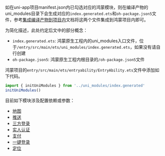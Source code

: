 如在uni-app项目manifest.json内已勾选对应的鸿蒙模块，则在编译产物的uni_modules目录下会生成对应的`index.generated.ets`和`oh-package.json5`文件，参考[集成编译产物到项目内](../../importfeproject/harmony.md)文档将这两个文件集成到鸿蒙项目内即可。

为简化描述，此处约定后文中的部分概念：

- `index.generated.ets`: 鸿蒙原生工程内的uni_modules入口文件，位于`/entry/src/main/ets/uni_modules/index.generated.ets`，如果没有请自行创建
- `oh-package.json5`: 鸿蒙原生工程内根目录的`/oh-package.json5`文件

鸿蒙项目的`entry/src/main/ets/entryability/EntryAbility.ets`文件中添加如下代码。

```ts
import { initUniModules } from '../uni_modules/index.generated'
initUniModules()
```

目前如下模块涉及配置依赖或参数：

- [地图](./map.md)
- [推送](./push.md)
- [三方登录](./oauth.md)
- [实人认证](./facialVerify.md)
- [支付](./pay.md)
- [一键登录](./verify.md)
- [定位](./location.md)
